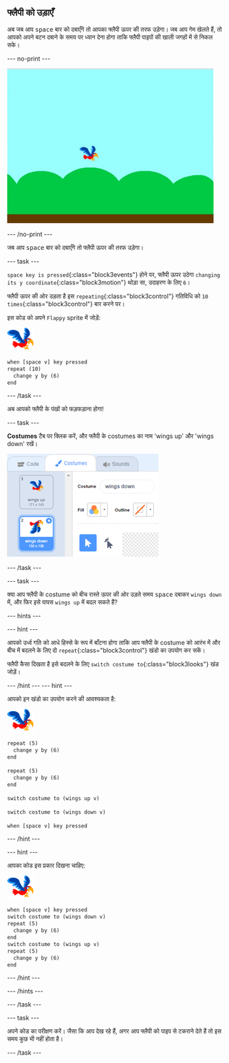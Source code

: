 ## फ्लैपी को उड़ाएँ

अब जब आप <kbd>space</kbd> बार को दबाएँगे तो आपका फ्लैपी ऊपर की तरफ उड़ेगा। जब आप गेम खेलते हैं, तो आपको अपने बटन दबाने के समय पर ध्यान देना होगा ताकि फ्लैपी पाइपों की खाली जगहों में से निकल सके।

--- no-print ---

![जब स्पेस बार दबाया जाता है तो तोता ऊपर की ओर उड़ता है](images/flappy-flying.gif)

--- /no-print ---

जब आप <kbd>space</kbd> बार को दबाएँगे तो फ्लैपी ऊपर की तरफ उड़ेगा।

--- task ---

`space key is pressed`{:class="block3events"} होने पर, फ्लैपी ऊपर उठेगा `changing its y coordinate`{:class="block3motion"} थोड़ा सा, उदाहरण के लिए `6`।

फ्लैपी ऊपर की ओर उड़ता है इस `repeating`{:class="block3control"} गतिविधि को `10 times`{:class="block3control"} बार करने पर।

इस कोड को अपने `Flappy` sprite में जोड़ें:

![तोता sprite](images/flappy-sprite.png)

```blocks3
when [space v] key pressed
repeat (10) 
  change y by (6)
end
```

--- /task ---

अब आपको फ्लैपी के पंखों को फड़फड़ाना होगा!

--- task ---

**Costumes** टैब पर क्लिक करें, और फ्लैपी के costumes का नाम 'wings up' और 'wings down' रखें।

![costumes का नामकरण](images/flappy-wings.png)

--- /task ---

--- task ---

क्या आप फ्लैपी के costume को बीच रास्ते ऊपर की ओर उड़ते समय <kbd>space</kbd> दबाकर `wings down` में, और फिर इसे वापस `wings up` में बदल सकते हैं?

--- hints ---


--- hint ---

आपको उर्ध्व गति को आधे हिस्से के रूप में बाँटना होगा ताकि आप फ्लैपी के costume को आरंभ में और बीच में बदलने के लिए दो `repeat`{:class="block3control"} खंडो का उपयोग कर सकें।

फ्लैपी कैसा दिखता है इसे बदलने के लिए `switch costume to`{:class="block3looks"} खंड जोड़ें।

--- /hint --- --- hint ---

आपको इन खंडो का उपयोग करने की आवश्यकता है:

![तोता sprite](images/flappy-sprite.png)

```blocks3
repeat (5) 
  change y by (6)
end

repeat (5) 
  change y by (6)
end

switch costume to (wings up v)

switch costume to (wings down v)

when [space v] key pressed
```

--- /hint ---

--- hint ---

आपका कोड इस प्रकार दिखना चाहिए:

![तोता sprite](images/flappy-sprite.png)

```blocks3
when [space v] key pressed
switch costume to (wings down v)
repeat (5) 
  change y by (6)
end
switch costume to (wings up v)
repeat (5) 
  change y by (6)
end
```

--- /hint ---

--- /hints ---

--- /task ---

--- task ---

अपने कोड का परीक्षण करें। जैसा कि आप देख रहे हैं, अगर आप फ्लैपी को पाइप से टकराने देते हैं तो इस समय कुछ भी नहीं होता है।

--- /task ---